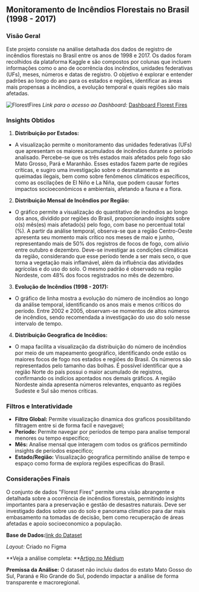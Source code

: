 ## Monitoramento de Incêndios Florestais no Brasil (1998 - 2017)

### Visão Geral

Este projeto consiste na análise detalhada dos dados de registro de incêndios florestais no Brasil entre os anos de 1998 e 2017. Os dados foram recolhidos da plataforma Kaggle e são compostos por colunas que incluem informações como o ano de ocorrência dos incêndios, unidades federativas (UFs), meses, números e datas de registro. O objetivo é explorar e entender padrões ao longo do ano para os estados e regiões, identificar as áreas mais propensas a incêndios, a evolução temporal e quais regiões são mais afetadas.




![FlorestFires](https://github.com/user-attachments/assets/3d4d410b-61ed-47a5-9742-2f5d47624828)
*Link para o acesso ao Dashboard:* [Dashboard Florest Fires](https://app.powerbi.com/reportEmbed?reportId=19a0a391-2c80-4baa-83f9-aaaebf8f70a9&autoAuth=true&ctid=908c7dda-c74d-40de-947a-c8dd7f70524e)

### Insights Obtidos

1. **Distribuição por Estados:**

- A visualização permite o monitoramento das unidades federativas (UFs) que apresentam os maiores acumulados de incêndios durante o período analisado. Percebe-se que os três estados mais afetados pelo fogo são Mato Grosso, Pará e Maranhão. Esses estados fazem parte de regiões críticas, e sugiro uma investigação sobre o desmatamento e as queimadas ilegais, bem como sobre fenômenos climáticos específicos, como as oscilações de El Niño e La Niña, que podem causar fortes impactos socioeconômicos e ambientais, afetando a fauna e a flora.

2. **Distribuição Mensal de Incêndios por Região:**

- O gráfico permite a visualização do quantitativo de incêndios ao longo dos anos, dividido por regiões do Brasil, proporcionando insights sobre o(s) mês(es) mais afetado(s) pelo fogo, com base no percentual total (%). A partir da análise temporal, observa-se que a região Centro-Oeste apresenta seu momento mais crítico nos meses de maio e junho, representando mais de 50% dos registros de focos de fogo, com alívio entre outubro e dezembro.
Deve-se investigar as condições climáticas da região, considerando que esse período tende a ser mais seco, o que torna a vegetação mais inflamável, além da influência das atividades agrícolas e do uso do solo.
O mesmo padrão é observado na região Nordeste, com 48% dos focos registrados no mês de dezembro.

3. **Evolução de Incêndios (1998 - 2017):**

- O gráfico de linha mostra a evolução do número de incêndios ao longo da análise temporal, identificando os anos mais e menos críticos do período. Entre 2002 e 2005, observam-se momentos de altos números de incêndios, sendo recomendada a investigação do uso do solo nesse intervalo de tempo.

4. **Distribuição Geografica de Incêdios:**

- O mapa facilita a visualização da distribuição do número de incêndios por meio de um mapeamento geográfico, identificando onde estão os maiores focos de fogo nos estados e regiões do Brasil. Os números são representados pelo tamanho das bolhas.
É possível identificar que a região Norte do país possui o maior acumulado de registros, confirmando os indícios apontados nos demais gráficos. A região Nordeste ainda apresenta números relevantes, enquanto as regiões Sudeste e Sul são menos críticas.


### Filtros e Interatividade

- **Filtro Global:** Permite visualização dinamica dos graficos possibilitando filtragem entre si de forma facil e navegavel;
- **Período:** Permite navegar por períodos de tempo para analise temporal menores ou tempo especifico;
- **Mês:** Analise mensal que interagem com todos os gráficos permitindo insights de períodos especifico;
- **Estado/Região:** Visualização geografica permitindo análise de tempo e espaço como forma de explora regiões especificas do Brasil.

### Considerações Finais

O conjunto de dados "Florest Fires" permite uma visão abrangente e detalhada sobre a ocorrência de incêndios florestais, permitindo insights importantes para a preservação e gestão de desastres naturais. Deve ser investigado dados sobre uso do solo e panorama climatico para dar mais embasamento na tomadas de decisão, bem como recuperação de áreas afetadas e apoio socioeconomico a população.

**Base de Dados:**[link do Dataset](https://www.kaggle.com/datasets/gustavomodelli/forest-fires-in-brazil)

*Layout:* Criado no Figma

**Veja a análise completa: **[Artigo no Médium](https://medium.com/@contato.matheuslmachado/an%C3%A1lise-de-dados-de-inc%C3%AAndios-floretais-no-brasil-1998-2017-9c15d732f10e)

**Premissa da Análise:** O dataset não incluiu dados do estato Mato Gosso do Sul, Paraná e Rio Grande do Sul, podendo impactar a análise de forma transparente e macroregional.

